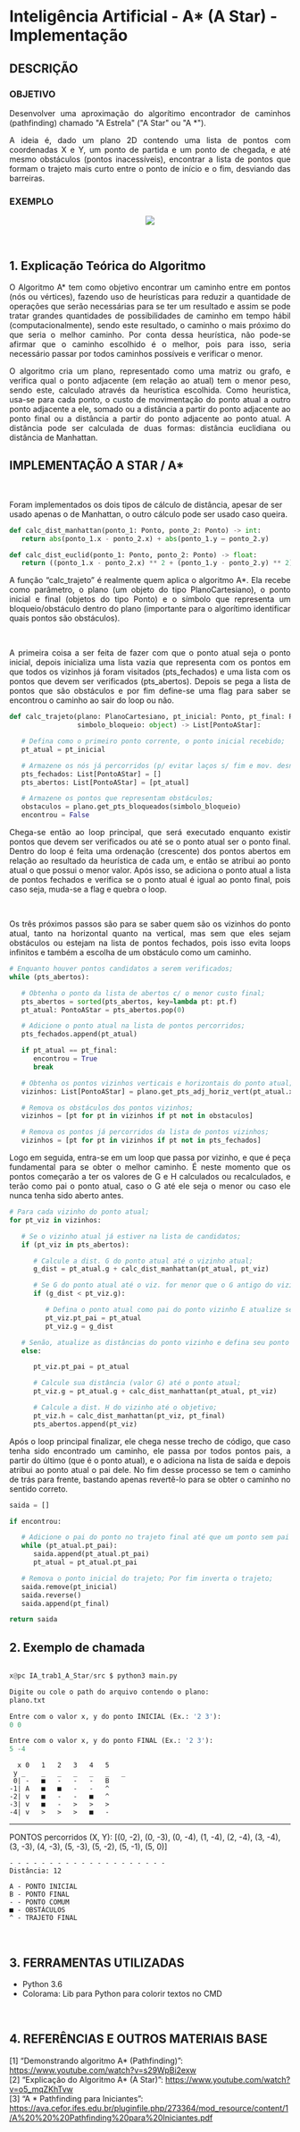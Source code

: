 # Inteligência Artificial - A* (A Star) - Implementação<br>

## DESCRIÇÃO
### OBJETIVO
<p align="justify"/>
Desenvolver uma aproximação do algorítimo encontrador de caminhos (pathfinding) chamado "A Estrela" ("A Star" ou "A *").

<p align="justify"/>
A ideia é, dado um plano 2D contendo uma lista de pontos com coordenadas X e Y, um ponto de partida e um ponto de chegada, e até mesmo obstáculos (pontos inacessíveis), encontrar a lista de pontos que formam o trajeto mais curto entre o ponto de início e o fim, desviando das barreiras.

### EXEMPLO
<p align="center">
  <img src="https://github.com/duraes-antonio/IA_trab1_A_Star/blob/master/doc/img/exemplo_1.png">
</p>
<br>

## 1. Explicação Teórica do Algoritmo

<p align="justify"/>
O Algoritmo A* tem como objetivo encontrar um caminho entre em pontos (nós ou vértices), fazendo uso de heurísticas para reduzir a quantidade de operações que serão necessárias para se ter um resultado e assim se pode tratar grandes quantidades de possibilidades de caminho em tempo hábil (computacionalmente), sendo este resultado, o caminho o mais próximo do que seria o melhor caminho. Por conta dessa heurística, não pode-se afirmar que o caminho escolhido é o melhor, pois para isso, seria necessário passar por todos caminhos possíveis e verificar o menor.
  <br>

<p align="justify"/>
O algoritmo cria um plano, representado como uma matriz ou grafo, e verifica qual o ponto adjacente (em relação ao atual) tem o menor peso, sendo este, calculado através da heurística escolhida.
Como heurística, usa-se para cada ponto, o custo de movimentação do ponto atual a outro ponto adjacente a ele, somado ou a distância a partir do ponto adjacente ao ponto final ou a distância a partir do ponto adjacente ao ponto atual. A distância pode ser calculada de duas formas: distância euclidiana ou distância de Manhattan.
<br>

## IMPLEMENTAÇÃO A STAR / A*
<br>

Foram implementados os dois tipos de cálculo de distância, apesar de ser usado apenas o de Manhattan, o outro cálculo pode ser usado caso queira.

```python
def calc_dist_manhattan(ponto_1: Ponto, ponto_2: Ponto) -> int:
   return abs(ponto_1.x - ponto_2.x) + abs(ponto_1.y – ponto_2.y)

def calc_dist_euclid(ponto_1: Ponto, ponto_2: Ponto) -> float:
   return ((ponto_1.x - ponto_2.x) ** 2 + (ponto_1.y - ponto_2.y) ** 2) ** (0.5)
```

<p align="justify"/>
A função “calc_trajeto” é realmente quem aplica o algoritmo A*. Ela recebe como parâmetro, o plano (um objeto do tipo PlanoCartesiano), o ponto inicial e final (objetos do tipo Ponto) e o símbolo que representa um bloqueio/obstáculo dentro do plano (importante para o algorítimo identificar quais pontos são obstáculos).

<br><p align="justify"/>
A primeira coisa a ser feita de fazer com que o ponto atual seja o ponto inicial, depois inicializa uma lista vazia que representa com os pontos em que todos os vizinhos já foram visitados (pts_fechados) e uma lista com os pontos que devem ser verificados (pts_abertos). Depois se pega a lista de pontos que são obstáculos e por fim define-se uma flag para saber se encontrou o caminho ao sair do loop ou não.

```python
def calc_trajeto(plano: PlanoCartesiano, pt_inicial: Ponto, pt_final: Ponto,
                 simbolo_bloqueio: object) -> List[PontoAStar]:

   # Defina como o primeiro ponto corrente, o ponto inicial recebido;
   pt_atual = pt_inicial

   # Armazene os nós já percorridos (p/ evitar laços s/ fim e mov. desnecessários)
   pts_fechados: List[PontoAStar] = []
   pts_abertos: List[PontoAStar] = [pt_atual]

   # Armazene os pontos que representam obstáculos;
   obstaculos = plano.get_pts_bloqueados(simbolo_bloqueio)
   encontrou = False
```

<p align="justify"/>
Chega-se então ao loop principal, que será executado enquanto existir pontos que devem ser verificados ou até se o ponto atual ser o ponto final. Dentro do loop é feita uma ordenação (crescente) dos pontos abertos em relação ao resultado da heurística de cada um, e então se atribui ao ponto atual o que possui o menor valor. Após isso, se adiciona o ponto atual a lista de pontos fechados e verifica se o ponto atual é igual ao ponto final, pois caso seja, muda-se a flag e quebra o loop.

<br><p align="justify"/>
Os três próximos passos são para se saber quem são os vizinhos do ponto atual, tanto na horizontal quanto na vertical, mas sem que eles sejam obstáculos ou estejam na lista de pontos fechados, pois isso evita loops infinitos e também a escolha de um obstáculo como um caminho.

```python
# Enquanto houver pontos candidatos a serem verificados;
while (pts_abertos):

   # Obtenha o ponto da lista de abertos c/ o menor custo final;
   pts_abertos = sorted(pts_abertos, key=lambda pt: pt.f)
   pt_atual: PontoAStar = pts_abertos.pop(0)

   # Adicione o ponto atual na lista de pontos percorridos;
   pts_fechados.append(pt_atual)

   if pt_atual == pt_final:
      encontrou = True
      break

   # Obtenha os pontos vizinhos verticais e horizontais do ponto atual;
   vizinhos: List[PontoAStar] = plano.get_pts_adj_horiz_vert(pt_atual.x, pt_atual.y)

   # Remova os obstáculos dos pontos vizinhos;
   vizinhos = [pt for pt in vizinhos if pt not in obstaculos]

   # Remova os pontos já percorridos da lista de pontos vizinhos;
   vizinhos = [pt for pt in vizinhos if pt not in pts_fechados]
```

<p align="justify"/>
Logo em seguida, entra-se em um loop que passa por vizinho, e que é peça fundamental para se obter o melhor caminho. É neste momento que os pontos começarão a ter os valores de G e H calculados ou recalculados, e terão como pai o ponto atual, caso o G até ele seja o menor ou caso ele nunca tenha sido aberto antes.

```python
# Para cada vizinho do ponto atual;
for pt_viz in vizinhos:

   # Se o vizinho atual já estiver na lista de candidatos;
   if (pt_viz in pts_abertos):

      # Calcule a dist. G do ponto atual até o vizinho atual;
      g_dist = pt_atual.g + calc_dist_manhattan(pt_atual, pt_viz)

      # Se G do ponto atual até o viz. for menor que o G antigo do vizinho;
      if (g_dist < pt_viz.g):

         # Defina o ponto atual como pai do ponto vizinho E atualize seu G;
         pt_viz.pt_pai = pt_atual
         pt_viz.g = g_dist

   # Senão, atualize as distâncias do ponto vizinho e defina seu ponto pai;
   else:

      pt_viz.pt_pai = pt_atual

      # Calcule sua distância (valor G) até o ponto atual;
      pt_viz.g = pt_atual.g + calc_dist_manhattan(pt_atual, pt_viz)

      # Calcule a dist. H do vizinho até o objetivo;
      pt_viz.h = calc_dist_manhattan(pt_viz, pt_final)
      pts_abertos.append(pt_viz)
```

<p align="justify"/>
Após o loop principal finalizar, ele chega nesse trecho de código, que caso tenha sido encontrado um caminho, ele passa por todos pontos pais, a partir do último (que é o ponto atual), e o adiciona na lista de saída e depois atribui ao ponto atual o pai dele. No fim desse processo se tem o caminho de trás para frente, bastando apenas revertê-lo para se obter o caminho no sentido correto.

```python
saida = []

if encontrou:

   # Adicione o pai do ponto no trajeto final até que um ponto sem pai seja encontrado;
   while (pt_atual.pt_pai):
      saida.append(pt_atual.pt_pai)
      pt_atual = pt_atual.pt_pai

   # Remova o ponto inicial do trajeto; Por fim inverta o trajeto;
   saida.remove(pt_inicial)
   saida.reverse()
   saida.append(pt_final)

return saida
```

## 2. Exemplo de chamada
```python

x@pc IA_trab1_A_Star/src $ python3 main.py

Digite ou cole o path do arquivo contendo o plano:
plano.txt

Entre com o valor x, y do ponto INICIAL (Ex.: '2 3'):
0 0

Entre com o valor x, y do ponto FINAL (Ex.: '2 3'):
5 -4
```

```
  x	0	1	2	3	4	5
 y _	_	_	_	_	_	_
 0|	-	■	-	-	-	B
-1|	A	■	■	-	-	^
-2|	v	■	-	-	■	^
-3|	v	■	-	>	>	>
-4|	v	>	>	>	■	-
```
- - - - - - - - - - - - - - - - - - - -
PONTOS percorridos (X, Y): [(0, -2), (0, -3), (0, -4), (1, -4), (2, -4), (3, -4), (3, -3), (4, -3), (5, -3), (5, -2), (5, -1), (5, 0)]
```
- - - - - - - - - - - - - - - - - - - -
Distância: 12

A - PONTO INICIAL
B - PONTO FINAL
- - PONTO COMUM
■ - OBSTÁCULOS
^ - TRAJETO FINAL
```
<br>

## 3. FERRAMENTAS UTILIZADAS
* Python 3.6
* Colorama: Lib para Python para colorir textos no CMD
<br>

## 4. REFERÊNCIAS E OUTROS MATERIAIS BASE
[1] “Demonstrando algoritmo A* (Pathfinding)”: https://www.youtube.com/watch?v=s29WpBi2exw<br>
[2] “Explicação do Algoritmo A* (A Star)”: https://www.youtube.com/watch?v=o5_mqZKhTvw<br>
[3] “A * Pathfinding para Iniciantes”: https://ava.cefor.ifes.edu.br/pluginfile.php/273364/mod_resource/content/1/A%20%20%20Pathfinding%20para%20Iniciantes.pdf


